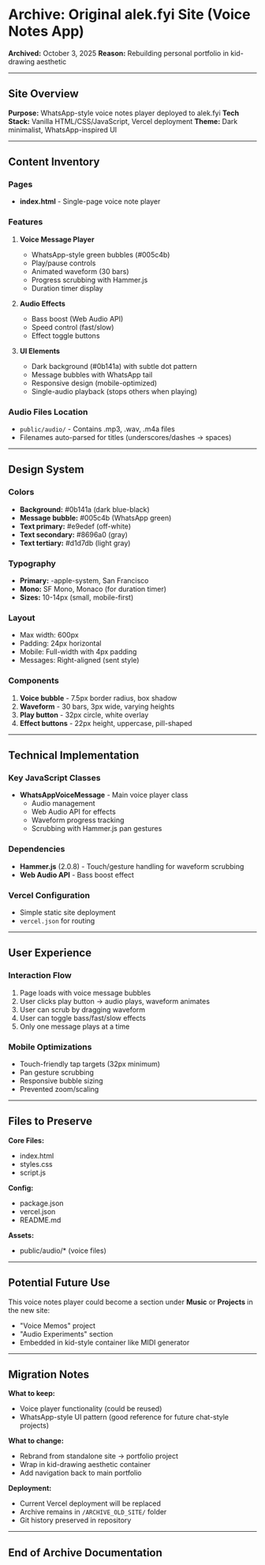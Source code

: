 # Archive: Original alek.fyi Site (Voice Notes App)
**Archived:** October 3, 2025
**Reason:** Rebuilding personal portfolio in kid-drawing aesthetic

---

## Site Overview

**Purpose:** WhatsApp-style voice notes player deployed to alek.fyi
**Tech Stack:** Vanilla HTML/CSS/JavaScript, Vercel deployment
**Theme:** Dark minimalist, WhatsApp-inspired UI

---

## Content Inventory

### Pages
- **index.html** - Single-page voice note player

### Features
1. **Voice Message Player**
   - WhatsApp-style green bubbles (#005c4b)
   - Play/pause controls
   - Animated waveform (30 bars)
   - Progress scrubbing with Hammer.js
   - Duration timer display

2. **Audio Effects**
   - Bass boost (Web Audio API)
   - Speed control (fast/slow)
   - Effect toggle buttons

3. **UI Elements**
   - Dark background (#0b141a) with subtle dot pattern
   - Message bubbles with WhatsApp tail
   - Responsive design (mobile-optimized)
   - Single-audio playback (stops others when playing)

### Audio Files Location
- `public/audio/` - Contains .mp3, .wav, .m4a files
- Filenames auto-parsed for titles (underscores/dashes → spaces)

---

## Design System

### Colors
- **Background:** #0b141a (dark blue-black)
- **Message bubble:** #005c4b (WhatsApp green)
- **Text primary:** #e9edef (off-white)
- **Text secondary:** #8696a0 (gray)
- **Text tertiary:** #d1d7db (light gray)

### Typography
- **Primary:** -apple-system, San Francisco
- **Mono:** SF Mono, Monaco (for duration timer)
- **Sizes:** 10-14px (small, mobile-first)

### Layout
- Max width: 600px
- Padding: 24px horizontal
- Mobile: Full-width with 4px padding
- Messages: Right-aligned (sent style)

### Components
1. **Voice bubble** - 7.5px border radius, box shadow
2. **Waveform** - 30 bars, 3px wide, varying heights
3. **Play button** - 32px circle, white overlay
4. **Effect buttons** - 22px height, uppercase, pill-shaped

---

## Technical Implementation

### Key JavaScript Classes
- **WhatsAppVoiceMessage** - Main voice player class
  - Audio management
  - Web Audio API for effects
  - Waveform progress tracking
  - Scrubbing with Hammer.js pan gestures

### Dependencies
- **Hammer.js** (2.0.8) - Touch/gesture handling for waveform scrubbing
- **Web Audio API** - Bass boost effect

### Vercel Configuration
- Simple static site deployment
- `vercel.json` for routing

---

## User Experience

### Interaction Flow
1. Page loads with voice message bubbles
2. User clicks play button → audio plays, waveform animates
3. User can scrub by dragging waveform
4. User can toggle bass/fast/slow effects
5. Only one message plays at a time

### Mobile Optimizations
- Touch-friendly tap targets (32px minimum)
- Pan gesture scrubbing
- Responsive bubble sizing
- Prevented zoom/scaling

---

## Files to Preserve

**Core Files:**
- index.html
- styles.css
- script.js

**Config:**
- package.json
- vercel.json
- README.md

**Assets:**
- public/audio/* (voice files)

---

## Potential Future Use

This voice notes player could become a section under **Music** or **Projects** in the new site:
- "Voice Memos" project
- "Audio Experiments" section
- Embedded in kid-style container like MIDI generator

---

## Migration Notes

**What to keep:**
- Voice player functionality (could be reused)
- WhatsApp-style UI pattern (good reference for future chat-style projects)

**What to change:**
- Rebrand from standalone site → portfolio project
- Wrap in kid-drawing aesthetic container
- Add navigation back to main portfolio

**Deployment:**
- Current Vercel deployment will be replaced
- Archive remains in `/ARCHIVE_OLD_SITE/` folder
- Git history preserved in repository

---

## End of Archive Documentation
